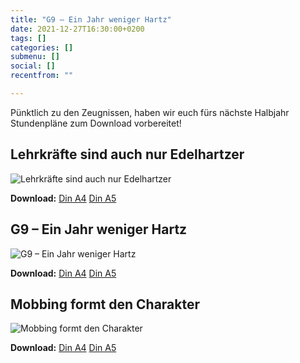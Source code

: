 ```yaml
---
title: "G9 – Ein Jahr weniger Hartz"
date: 2021-12-27T16:30:00+0200
tags: []
categories: []
submenu: []
social: []
recentfrom: ""

---
```


Pünktlich zu den Zeugnissen, haben wir euch fürs nächste Halbjahr Stundenpläne zum Download vorbereitet!

## Lehrkräfte sind auch nur Edelhartzer

![Lehrkräfte sind auch nur Edelhartzer](https://die-partei.sh/sh/stundenplaene/die-partei-stundenplan_edelhartzer.svg)

**Download:** [Din A4](https://die-partei.sh/sh/stundenplaene/die-partei-stundenplan_edelhartzer_A4.pdf) [Din A5](https://die-partei.sh/sh/stundenplaene/die-partei-stundenplan_edelhartzer_A5.pdf)

## G9 – Ein Jahr weniger Hartz

![G9 – Ein Jahr weniger Hartz](https://die-partei.sh/sh/stundenplaene/die-partei-stundenplan_g9.svg)

**Download:** [Din A4](https://die-partei.sh/sh/stundenplaene/die-partei-stundenplan_g9_A4.pdf) [Din A5](https://die-partei.sh/sh/stundenplaene/die-partei-stundenplan_g9_A5.pdf)

## Mobbing formt den Charakter

![Mobbing formt den Charakter](https://die-partei.sh/sh/stundenplaene/die-partei-stundenplan_mobbing.svg)

**Download:** [Din A4](https://die-partei.sh/sh/stundenplaene/die-partei-stundenplan_mobbing_A4.pdf) [Din A5](https://die-partei.sh/sh/stundenplaene/die-partei-stundenplan_mobbing_A5.pdf)